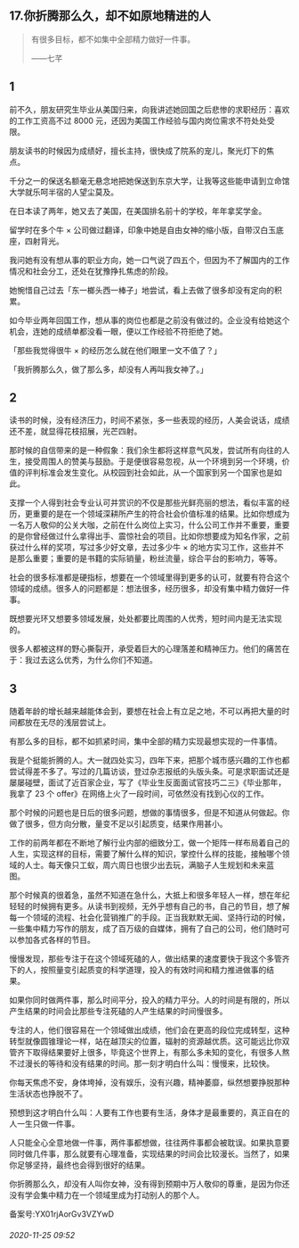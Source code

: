 ## 17.你折腾那么久，却不如原地精进的人

> 有很多目标，都不如集中全部精力做好一件事。   
> 
> ——七芊 


1
-


前不久，朋友研究生毕业从美国归来，向我讲述她回国之后悲惨的求职经历：喜欢的工作工资高不过 8000 元，还因为美国工作经验与国内岗位需求不符处处受限。 


朋友读书的时候因为成绩好，擅长主持，很快成了院系的宠儿，聚光灯下的焦点。 


千分之一的保送名额毫无悬念地把她保送到东京大学，让我等这些能申请到立命馆大学就乐呵半宿的人望尘莫及。 


在日本读了两年，她又去了美国，在美国排名前十的学校，年年拿奖学金。 


留学时在多个牛 × 公司做过翻译，印象中她是自由女神的缩小版，自带汉白玉底座，四射背光。 


我问她有没有想从事的职业方向，她一口气说了四五个，但因为不了解国内的工作情况和社会分工，还处在犹豫挣扎焦虑的阶段。 


她惋惜自己过去「东一榔头西一棒子」地尝试，看上去做了很多却没有定向的积累。 


如今毕业两年回国工作，想从事的岗位也都是之前没有做过的。企业没有给她这个机会，连她的成绩单都没看一眼，便以工作经验不符拒绝了她。 


「那些我觉得很牛 × 的经历怎么就在他们眼里一文不值了？」 


「我折腾那么久，做了那么多，却没有人再叫我女神了。」 


2
-


读书的时候，没有经济压力，时间不紧张，多一些表现的经历，人美会说话，成绩还不差，就显得花枝招展，光芒四射。 


那时候的自信带来的是一种假象：我们余生都将这样意气风发，尝试所有向往的人生，接受周围人的赞美与鼓励。于是便很容易忽视，从一个环境到另一个环境，价值的评判标准会发生变化。从校园到社会如此，从一个国家到另一个国家也是如此。 


支撑一个人得到社会专业认可并赏识的不仅是那些光鲜亮丽的想法，看似丰富的经历，更重要的是在一个领域深耕所产生的符合社会价值标准的结果。比如你想成为一名万人敬仰的公关大咖，之前在什么岗位上实习，什么公司工作并不重要，重要的是你曾经做过什么拿得出手、震惊社会的项目。比如你想要成为知名作家，之前获过什么样的奖项，写过多少好文章，去过多少牛 × 的地方实习工作，这些并不是那么重要；重要的是书籍的实际销量，粉丝流量，综合平台的影响力，等等。 


社会的很多标准都是硬指标，想要在一个领域里得到更多的认可，就要有符合这个领域的成绩。很多人的问题都是：想法很多，经历很多，却没有集中精力做好一件事。 


既想要光环又想要多领域发展，处处都要比周围的人优秀，短时间内是无法实现的。 


很多人都被这样的野心撕裂开，承受着巨大的心理落差和精神压力。他们的痛苦在于：我过去这么优秀，为什么你们不知道。 


3
-


随着年龄的增长越来越能体会到，要想在社会上有立足之地，不可以再把大量的时间都放在无尽的浅层尝试上。 


有那么多的目标，都不如抓紧时间，集中全部的精力实现最想实现的一件事情。 


我是个挺能折腾的人。大一就四处实习，四年下来，把那个城市感兴趣的工作也都尝试得差不多了。写过的几篇访谈，登过杂志报纸的头版头条。可是求职面试还是屡屡碰壁，面试了近百家企业，写了《毕业生反面面试官技巧二三》《毕业那年，我拿了 23 个 offer》在网络上火了一段时间，可依然没有找到心仪的工作。 


那个时候的问题也是日后的很多问题，想做的事情很多，但是不知道从何做起。你做了很多，但方向分散，量变不足以引起质变，结果作用甚小。 


工作的前两年都在不断地了解行业内部的细致分工，做一个矩阵一样布局着自己的人生，实现这样的目标，需要了解什么样的知识，掌控什么样的技能，接触哪个领域的人士。每天像只工蚁，周六周日也很少出去玩，满脑子人生规划和未来蓝图。 


那个时候真的很着急，虽然不知道在急什么，大抵上和很多年轻人一样，想在年纪轻轻的时候拥有更多。从读书到视频，无外乎想有自己的书，自己的节目，想了解每一个领域的流程、社会化营销推广的手段。正当我默默无闻、坚持行动的时候，一些集中精力写作的朋友，成了百万级的自媒体，拥有了自己的公司，他们随时可以参加各式各样的节目。 


慢慢发现，那些专注于在这个领域死磕的人，做出结果的速度要快于我这个多管齐下的人，按照量变引起质变的科学道理，投入的有效时间和精力推进做事的结果。 


如果你同时做两件事，那么时间平分，投入的精力平分。人的时间是有限的，所以产生结果的时间会比那些专注死磕的人产生结果的时间慢很多。 


专注的人，他们很容易在一个领域做出成绩，他们会在更高的段位完成转型，这种转型就像圆锥理论一样，站在越顶尖的位置，辐射的资源越优质。这可能远比你双管齐下取得结果要好上很多，毕竟这个世界上，有那么多未知的变化，有很多人熬不过漫长的等待和没有结果的时间。那一刻才明白什么叫：慢慢来，比较快。 


你每天焦虑不安，身体垮掉，没有娱乐，没有兴趣，精神萎靡，纵然想要挣脱那种生活状态也挣脱不了。 


预想到这才明白什么叫：人要有工作也要有生活，身体才是最重要的，真正自在的人一生只做一件事。 


人只能全心全意地做一件事，两件事都想做，往往两件事都会被耽误。如果执意要同时做几件事，那么就要有心理准备，实现结果的时间会比较漫长。当然了，如果你足够坚持，最终也会得到很好的结果。 


你折腾那么久，却没有人叫你女神，没有得到预期中万人敬仰的尊重，是因为你还没有学会集中精力在一个领域里成为打动别人的那个人。 


备案号:YX01rjAorGv3VZYwD


###### 2020-11-25 09:52
